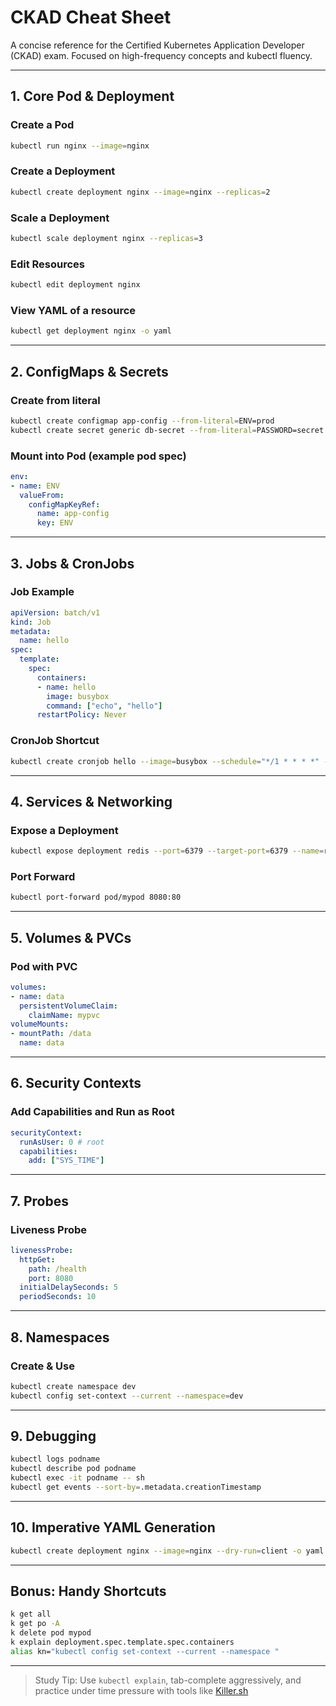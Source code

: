# CKAD Cheat Sheet

A concise reference for the Certified Kubernetes Application Developer (CKAD) exam. Focused on high-frequency concepts and kubectl fluency.

---

## 1. Core Pod & Deployment

### Create a Pod

```bash
kubectl run nginx --image=nginx
```

### Create a Deployment

```bash
kubectl create deployment nginx --image=nginx --replicas=2
```

### Scale a Deployment

```bash
kubectl scale deployment nginx --replicas=3
```

### Edit Resources

```bash
kubectl edit deployment nginx
```

### View YAML of a resource

```bash
kubectl get deployment nginx -o yaml
```

---

## 2. ConfigMaps & Secrets

### Create from literal

```bash
kubectl create configmap app-config --from-literal=ENV=prod
kubectl create secret generic db-secret --from-literal=PASSWORD=secret
```

### Mount into Pod (example pod spec)

```yaml
env:
- name: ENV
  valueFrom:
    configMapKeyRef:
      name: app-config
      key: ENV
```

---

## 3. Jobs & CronJobs

### Job Example

```yaml
apiVersion: batch/v1
kind: Job
metadata:
  name: hello
spec:
  template:
    spec:
      containers:
      - name: hello
        image: busybox
        command: ["echo", "hello"]
      restartPolicy: Never
```

### CronJob Shortcut

```bash
kubectl create cronjob hello --image=busybox --schedule="*/1 * * * *" -- /bin/sh -c 'date; echo Hello'
```

---

## 4. Services & Networking

### Expose a Deployment

```bash
kubectl expose deployment redis --port=6379 --target-port=6379 --name=redis-service
```

### Port Forward

```bash
kubectl port-forward pod/mypod 8080:80
```

---

## 5. Volumes & PVCs

### Pod with PVC

```yaml
volumes:
- name: data
  persistentVolumeClaim:
    claimName: mypvc
volumeMounts:
- mountPath: /data
  name: data
```
---

## 6. Security Contexts

### Add Capabilities and Run as Root

```yaml
securityContext:
  runAsUser: 0 # root 
  capabilities:
    add: ["SYS_TIME"]
```

---

## 7. Probes

### Liveness Probe

```yaml
livenessProbe:
  httpGet:
    path: /health
    port: 8080
  initialDelaySeconds: 5
  periodSeconds: 10
```

---

## 8. Namespaces

### Create & Use

```bash
kubectl create namespace dev
kubectl config set-context --current --namespace=dev
```

---

## 9. Debugging

```bash
kubectl logs podname
kubectl describe pod podname
kubectl exec -it podname -- sh
kubectl get events --sort-by=.metadata.creationTimestamp
```

---

## 10. Imperative YAML Generation

```bash
kubectl create deployment nginx --image=nginx --dry-run=client -o yaml > nginx-deploy.yaml
```

---

## Bonus: Handy Shortcuts

```bash
k get all
k get po -A
k delete pod mypod
k explain deployment.spec.template.spec.containers
alias kn="kubectl config set-context --current --namespace "
```

---

> Study Tip: Use `kubectl explain`, tab-complete aggressively, and practice under time pressure with tools like [Killer.sh](https://killer.sh)
